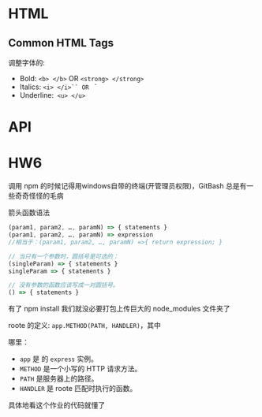 # HTML

## Common HTML Tags

调整字体的:

- Bold: `<b> </b>` OR `<strong> </strong>`
- Italics: `<i> </i>`` OR `<em> </em>`
- Underline:` <u> </u>`

# API



# HW6

调用 npm 的时候记得用windows自带的终端(开管理员权限)，GitBash 总是有一些奇奇怪怪的毛病

箭头函数语法

```javascript
(param1, param2, …, paramN) => { statements }
(param1, param2, …, paramN) => expression
//相当于：(param1, param2, …, paramN) =>{ return expression; }

// 当只有一个参数时，圆括号是可选的：
(singleParam) => { statements }
singleParam => { statements }

// 没有参数的函数应该写成一对圆括号。
() => { statements }
```

有了 npm install 我们就没必要打包上传巨大的 node_modules 文件夹了

roote 的定义: `app.METHOD(PATH, HANDLER)`，其中

 哪里：

- `app` 是 的 `express` 实例。
- `METHOD` 是一个小写的 HTTP 请求方法。
- `PATH` 是服务器上的路径。
- `HANDLER` 是 roote 匹配时执行的函数。

具体地看这个作业的代码就懂了
